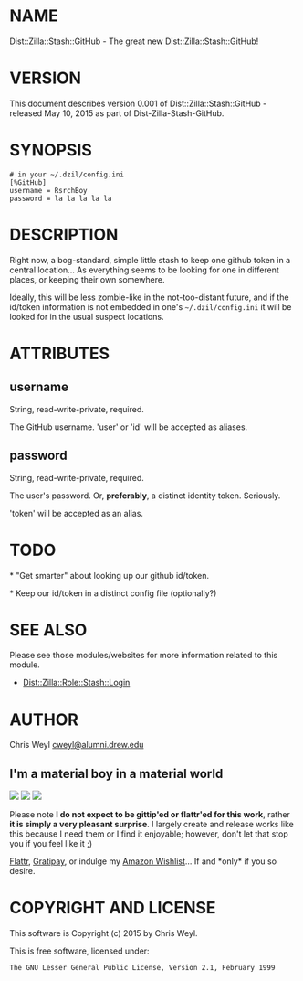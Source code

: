 # NAME

Dist::Zilla::Stash::GitHub - The great new Dist::Zilla::Stash::GitHub!

# VERSION

This document describes version 0.001 of Dist::Zilla::Stash::GitHub - released May 10, 2015 as part of Dist-Zilla-Stash-GitHub.

# SYNOPSIS

    # in your ~/.dzil/config.ini
    [%GitHub]
    username = RsrchBoy
    password = la la la la la

# DESCRIPTION

Right now, a bog-standard, simple little stash to keep one github token in a
central location...  As everything seems to be looking for one in different
places, or keeping their own somewhere.

Ideally, this will be less zombie-like in the not-too-distant future, and if
the id/token information is not embedded in one's `~/.dzil/config.ini` it
will be looked for in the usual suspect locations.

# ATTRIBUTES

## username

String, read-write-private, required.

The GitHub username.  'user' or 'id' will be accepted as aliases.

## password

String, read-write-private, required.

The user's password.  Or, **preferably**, a distinct identity token.  Seriously.

'token' will be accepted as an alias.

# TODO

\* "Get smarter" about looking up our github id/token.

\* Keep our id/token in a distinct config file (optionally?)

# SEE ALSO

Please see those modules/websites for more information related to this module.

- [Dist::Zilla::Role::Stash::Login](https://metacpan.org/pod/Dist::Zilla::Role::Stash::Login)

# AUTHOR

Chris Weyl <cweyl@alumni.drew.edu>

## I'm a material boy in a material world

<div>
    <a href="https://gratipay.com/RsrchBoy/"><img src="http://img.shields.io/gratipay/RsrchBoy.svg" /></a>
    <a href="http://bit.ly/rsrchboys-wishlist"><img src="http://wps.io/wp-content/uploads/2014/05/amazon_wishlist.resized.png" /></a>
    <a href="https://flattr.com/submit/auto?user_id=RsrchBoy&url=&title=RsrchBoy's%20CPAN%20Dist-Zilla-Stash-GitHub&tags=%22RsrchBoy's%20Dist-Zilla-Stash-GitHub%20in%20the%20CPAN%22"><img src="http://api.flattr.com/button/flattr-badge-large.png" /></a>
</div>

Please note **I do not expect to be gittip'ed or flattr'ed for this work**,
rather **it is simply a very pleasant surprise**. I largely create and release
works like this because I need them or I find it enjoyable; however, don't let
that stop you if you feel like it ;)

[Flattr](https://flattr.com/submit/auto?user_id=RsrchBoy&url=&title=RsrchBoy&#x27;s%20CPAN%20Dist-Zilla-Stash-GitHub&tags=%22RsrchBoy&#x27;s%20Dist-Zilla-Stash-GitHub%20in%20the%20CPAN%22),
[Gratipay](https://gratipay.com/RsrchBoy/), or indulge my
[Amazon Wishlist](http://bit.ly/rsrchboys-wishlist)...  If and \*only\* if you so desire.

# COPYRIGHT AND LICENSE

This software is Copyright (c) 2015 by Chris Weyl.

This is free software, licensed under:

    The GNU Lesser General Public License, Version 2.1, February 1999
